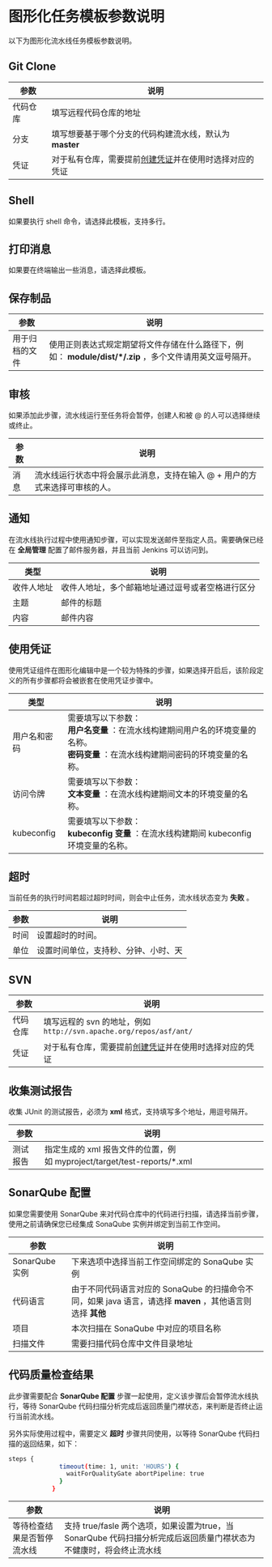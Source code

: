 # 图形化任务模板参数说明

以下为图形化流水线任务模板参数说明。

## Git Clone

| 参数     | 说明                                                     |
| -------- | -------------------------------------------------------- |
| 代码仓库 | 填写远程代码仓库的地址                                 |
| 分支     | 填写想要基于哪个分支的代码构建流水线，默认为 **master**             |
| 凭证     | 对于私有仓库，需要提前[创建凭证](../credential.md)并在使用时选择对应的凭证 |

## Shell

如果要执行 shell 命令，请选择此模板，支持多行。

## 打印消息

如果要在终端输出一些消息，请选择此模板。

## 保存制品

| 参数           | 说明                                                         |
| -------------- | ------------------------------------------------------------ |
| 用于归档的文件 | 使用正则表达式规定期望将文件存储在什么路径下，例如： **module/dist/*/.zip** ，多个文件请用英文逗号隔开。 |

## 审核

如果添加此步骤，流水线运行至任务将会暂停，创建人和被 @ 的人可以选择继续或终止。

| 参数 | 说明                                                         |
| ---- | ------------------------------------------------------------ |
| 消息 | 流水线运行状态中将会展示此消息，支持在输入 @ + 用户的方式来选择可审核的人。 |

## 通知

在流水线执行过程中使用通知步骤，可以实现发送邮件至指定人员。需要确保已经在 **全局管理** 配置了邮件服务器，并且当前 Jenkins 可以访问到。

| 类型         | 说明                                                         |
| ------------ | ------------------------------------------------------------ |
| 收件人地址 | 收件人地址，多个邮箱地址通过逗号或者空格进行区分 |
| 主题     | 邮件的标题 |
| 内容  | 邮件内容 |

## 使用凭证

使用凭证组件在图形化编辑中是一个较为特殊的步骤，如果选择开启后，该阶段定义的所有步骤都将会被嵌套在使用凭证步骤中。

| 类型         | 说明                                                         |
| ------------ | ------------------------------------------------------------ |
| 用户名和密码 | 需要填写以下参数：<br /> **用户名变量** ：在流水线构建期间用户名的环境变量的名称。<br /> **密码变量** ：在流水线构建期间密码的环境变量的名称。 |
| 访问令牌     | 需要填写以下参数：<br /> **文本变量** ：在流水线构建期间文本的环境变量的名称。 |
| kubeconfig   | 需要填写以下参数：<br /> **kubeconfig 变量** ：在流水线构建期间 kubeconfig 环境变量的名称。 |

## 超时

当前任务的执行时间若超过超时时间，则会中止任务，流水线状态变为 **失败** 。

| 参数 | 说明                                   |
| ---- | -------------------------------------- |
| 时间 | 设置超时的时间。                       |
| 单位 | 设置时间单位，支持秒、分钟、小时、天 |

## SVN

| 参数 | 说明 |
| --- | --- |
| 代码仓库 | 填写远程的 svn 的地址，例如 `http://svn.apache.org/repos/asf/ant/`  |
| 凭证 | 对于私有仓库，需要提前[创建凭证](../credential.md)并在使用时选择对应的凭证 |

## 收集测试报告

收集 JUnit 的测试报告，必须为 **xml** 格式，支持填写多个地址，用逗号隔开。

| 参数 | 说明 |
| --- | --- |
| 测试报告 | 指定生成的 xml 报告文件的位置，例如 myproject/target/test-reports/*.xml |

## SonarQube 配置

如果您需要使用 SonarQube 来对代码仓库中的代码进行扫描，请选择当前步骤，使用之前请确保您已经集成 SonaQube 实例并绑定到当前工作空间。

| 参数           | 说明                                                         |
| -------------- | ------------------------------------------------------------ |
| SonarQube 实例 | 下来选项中选择当前工作空间绑定的 SonaQube 实例               |
| 代码语言       | 由于不同代码语言对应的 SonaQube 的扫描命令不同，如果 java 语言，请选择 **maven** ，其他语言则选择 **其他** |
| 项目           | 本次扫描在 SonaQube 中对应的项目名称                         |
| 扫描文件       | 需要扫描代码仓库中文件目录地址                               |

## 代码质量检查结果

此步骤需要配合 **SonarQube 配置** 步骤一起使用，定义该步骤后会暂停流水线执行，等待 SonarQube 代码扫描分析完成后返回质量门襟状态，来判断是否终止运行当前流水线。

另外实际使用过程中，需要定义 **超时** 步骤共同使用，以等待 SonarQube 代码扫描的返回结果，如下：

```bash
steps {
              timeout(time: 1, unit: 'HOURS') {
                waitForQualityGate abortPipeline: true
              }
            }
```

| 参数                       | 说明                                                         |
| -------------------------- | ------------------------------------------------------------ |
| 等待检查结果是否暂停流水线 | 支持 true/fasle 两个选项，如果设置为true，当 SonarQube 代码扫描分析完成后返回质量门襟状态为不健康时，将会终止流水线 |